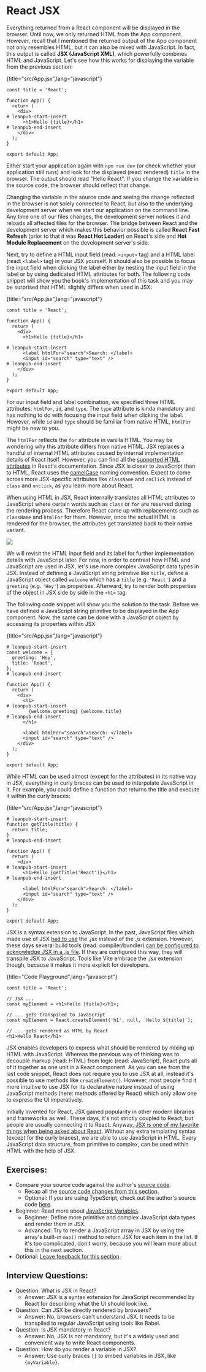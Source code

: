 # React JSX

Everything returned from a React component will be displayed in the browser. Until now, we only returned HTML from the App component. However, recall that I mentioned the returned output of the App component not only resembles HTML, but it can also be mixed with JavaScript. In fact, this output is called **JSX (JavaScript XML)**, which powerfully combines HTML and JavaScript. Let's see how this works for displaying the variable from the previous section:

{title="src/App.jsx",lang="javascript"}
~~~~~~~
const title = 'React';

function App() {
  return (
    <div>
# leanpub-start-insert
      <h1>Hello {title}</h1>
# leanpub-end-insert
    </div>
  );
}

export default App;
~~~~~~~

Either start your application again with `npm run dev` (or check whether your application still runs) and look for the displayed (read: rendered) `title` in the browser. The output should read "Hello React". If you change the variable in the source code, the browser should reflect that change.

Changing the variable in the source code and seeing the change reflected in the browser is not solely connected to React, but also to the underlying development server when we start our application on the command line. Any time one of our files changes, the development server notices it and reloads all affected files for the browser. The bridge between React and the development server which makes this behavior possible is called **React Fast Refresh** (prior to that it was **React Hot Loader**) on React's side and **Hot Module Replacement** on the development server's side.

Next, try to define a HTML input field (read: `<input>` tag) and a HTML label (read: `<label>` tag) in your JSX yourself. It should also be possible to focus the input field when clicking the label either by nesting the input field in the label or by using dedicated HTML attributes for both. The following code snippet will show you the book's implementation of this task and you may be surprised that HTML slightly differs when used in JSX:

{title="src/App.jsx",lang="javascript"}
~~~~~~~
const title = 'React';

function App() {
  return (
    <div>
      <h1>Hello {title}</h1>

# leanpub-start-insert
      <label htmlFor="search">Search: </label>
      <input id="search" type="text" />
# leanpub-end-insert
    </div>
  );
}

export default App;
~~~~~~~

For our input field and label combination, we specified three HTML attributes: `htmlFor`, `id`, and `type`. The `type` attribute is kinda mandatory and has nothing to do with focusing the input field when clicking the label. However, while `id` and `type` should be familiar from native HTML, `htmlFor` might be new to you.

The `htmlFor` reflects the `for` attribute in vanilla HTML. You may be wondering why this attribute differs from native HTML. JSX replaces a handful of internal HTML attributes caused by internal implementation details of React itself. However, you can find all the [supported HTML attributes](https://bit.ly/2Z42zcK) in React's documentation. Since JSX is closer to JavaScript than to HTML, React uses the [camelCase](https://bit.ly/3jljQFn) naming convention. Expect to come across more JSX-specific attributes like `className` and `onClick` instead of `class` and `onclick`, as you learn more about React.

When using HTML in JSX, React internally translates all HTML attributes to JavaScript where certain words such as `class` or `for` are reserved during the rendering process. Therefore React came up with replacements such as `className` and `htmlFor` for them. However, once the actual HTML is rendered for the browser, the attributes get translated back to their native variant.

![](images/rendering-jsx.png)

We will revisit the HTML input field and its label for further implementation details with JavaScript later. For now, in order to contrast how HTML and JavaScript are used in JSX, let's use more complex JavaScript data types in JSX. Instead of defining a JavaScript string primitive like `title`, define a JavaScript object called `welcome` which has a `title` (e.g. `'React'`) and a `greeting` (e.g. `'Hey'`) as properties. Afterward, try to render both properties of the object in JSX side by side in the `<h1>` tag.

The following code snippet will show you the solution to the task. Before we have defined a JavaScript string primitive to be displayed in the App component. Now, the same can be done with a JavaScript object by accessing its properties within JSX:

{title="src/App.jsx",lang="javascript"}
~~~~~~~
# leanpub-start-insert
const welcome = {
  greeting: 'Hey',
  title: 'React',
};
# leanpub-end-insert

function App() {
  return (
    <div>
      <h1>
# leanpub-start-insert
        {welcome.greeting} {welcome.title}
# leanpub-end-insert
      </h1>

      <label htmlFor="search">Search: </label>
      <input id="search" type="text" />
    </div>
  );
}

export default App;
~~~~~~~

While HTML can be used almost (except for the attributes) in its native way in JSX, everything in curly braces can be used to interpolate JavaScript in it. For example, you could define a function that returns the title and execute it within the curly braces:

{title="src/App.jsx",lang="javascript"}
~~~~~~~
# leanpub-start-insert
function getTitle(title) {
  return title;
}
# leanpub-end-insert

function App() {
  return (
    <div>
# leanpub-start-insert
      <h1>Hello {getTitle('React')}</h1>
# leanpub-end-insert

      <label htmlFor="search">Search: </label>
      <input id="search" type="text" />
    </div>
  );
}

export default App;
~~~~~~~

JSX is a syntax extension to JavaScript. In the past, JavaScript files which made use of JSX [had to use](https://bit.ly/3tT0DDD) the *.jsx* instead of the *.js* extension. However, these days several build tools (read: compiler/bundler) [can be configured to acknowledge JSX in a .js file](https://www.robinwieruch.de/minimal-react-webpack-babel-setup/). If they are configured this way, they will transpile JSX to JavaScript. Tools like Vite embrace the *.jsx* extension though, because it makes it more explicit for developers.

{title="Code Playground",lang="javascript"}
~~~~~~~
const title = 'React';

// JSX ...
const myElement = <h1>Hello {title}</h1>;

// ... gets transpiled to JavaScript
const myElement = React.createElement('h1', null, `Hello ${title}`);

// ... gets rendered as HTML by React
<h1>Hello React</h1>
~~~~~~~

JSX enables developers to express what should be rendered by mixing up HTML with JavaScript. Whereas the previous way of thinking was to decouple markup (read: HTML) from logic (read: JavaScript), React puts all of it together as one unit in a React component. As you can see from the last code snippet, React does not require you to use JSX at all, instead it's possible to use methods like `createElement()`. However, most people find it more intuitive to use JSX for its declarative nature instead of using JavaScript methods (here: methods offered by React) which only allow one to express the UI imperatively.

Initially invented for React, JSX gained popularity in other modern libraries and frameworks as well. These days, it's not strictly coupled to React, but people are usually connecting it to React. Anyway, [JSX is one of my favorite things when being asked about React](https://bit.ly/3aZbdM0). Without any extra templating syntax (except for the curly braces), we are able to use JavaScript in HTML. Every JavaScript data structure, from primitive to complex, can be used within HTML with the help of JSX.

## Exercises:

* Compare your source code against the author's [source code](https://bit.ly/3S51Lfu).
  * Recap all the [source code changes from this section](https://bit.ly/3vLjctL).
  * Optional: If you are using TypeScript, check out the author's source code [here](https://bit.ly/3SukC3A).
* Beginner: Read more about [JavaScript Variables](https://www.robinwieruch.de/javascript-variable/).
  * Beginner: Define more primitive and complex JavaScript data types and render them in JSX.
  * Advanced: Try to render a JavaScript array in JSX by using the array's built-in `map()` method to return JSX for each item in the list. If it's too complicated, don't worry, because you will learn more about this in the next section.
* Optional: [Leave feedback for this section](https://forms.gle/R6y6kEqGPACLrXmP8).

## Interview Questions:

* Question: What is JSX in React?
  * Answer: JSX is a syntax extension for JavaScript recommended by React for describing what the UI should look like.
* Question: Can JSX be directly rendered by browsers?
  * Answer: No, browsers can't understand JSX. It needs to be transpiled to regular JavaScript using tools like Babel.
* Question: Is JSX mandatory in React?
  * Answer: No, JSX is not mandatory, but it's a widely used and convenient way to write React components.
* Question: How do you render a variable in JSX?
  * Answer: Use curly braces `{}` to embed variables in JSX, like `{myVariable}`.